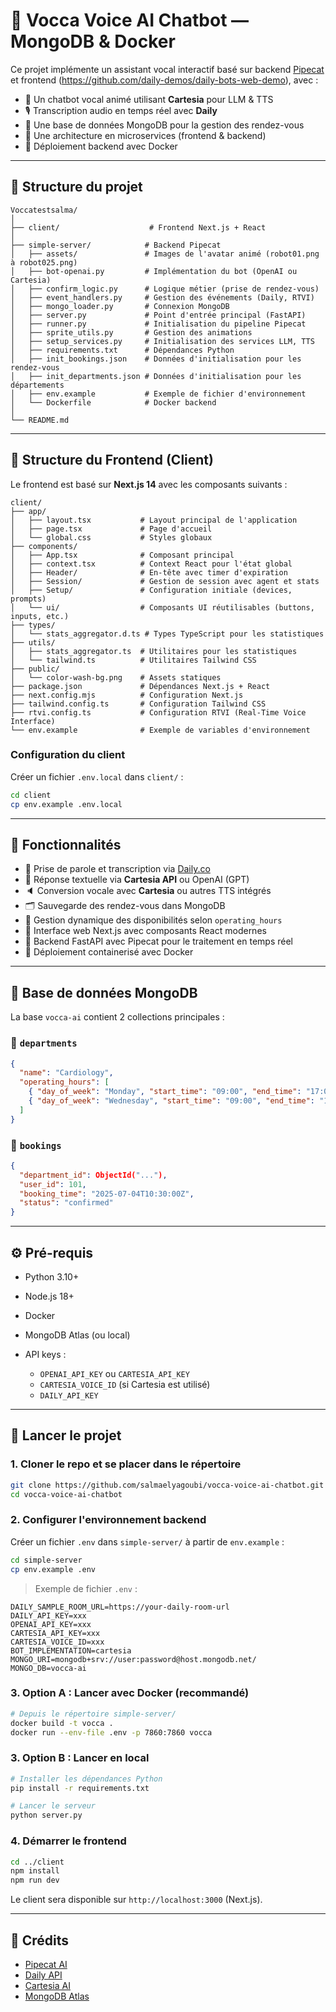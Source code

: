 # 🤖 Vocca Voice AI Chatbot — MongoDB & Docker

Ce projet implémente un assistant vocal interactif basé sur backend [Pipecat](https://github.com/pipecat-ai/pipecat/exemples/simple-chatbot) et frontend (https://github.com/daily-demos/daily-bots-web-demo), avec :

* 🤖 Un chatbot vocal animé utilisant **Cartesia** pour LLM & TTS
* 🎙️ Transcription audio en temps réel avec **Daily**
* 🧠 Une base de données MongoDB pour la gestion des rendez-vous
* 🧱 Une architecture en microservices (frontend & backend)
* 🚀 Déploiement backend avec Docker

---

## 📁 Structure du projet

```
Voccatestsalma/
│
├── client/                    # Frontend Next.js + React
│
├── simple-server/            # Backend Pipecat
│   ├── assets/               # Images de l'avatar animé (robot01.png à robot025.png)
│   ├── bot-openai.py         # Implémentation du bot (OpenAI ou Cartesia)
│   ├── confirm_logic.py      # Logique métier (prise de rendez-vous)
│   ├── event_handlers.py     # Gestion des événements (Daily, RTVI)
│   ├── mongo_loader.py       # Connexion MongoDB
│   ├── server.py             # Point d'entrée principal (FastAPI)
│   ├── runner.py             # Initialisation du pipeline Pipecat
│   ├── sprite_utils.py       # Gestion des animations
│   ├── setup_services.py     # Initialisation des services LLM, TTS
│   ├── requirements.txt      # Dépendances Python
│   ├── init_bookings.json    # Données d'initialisation pour les rendez-vous
│   ├── init_departments.json # Données d'initialisation pour les départements
│   ├── env.example           # Exemple de fichier d'environnement
│   └── Dockerfile            # Docker backend
│
└── README.md
```

---

## 🎨 Structure du Frontend (Client)

Le frontend est basé sur **Next.js 14** avec les composants suivants :

```
client/
├── app/
│   ├── layout.tsx           # Layout principal de l'application
│   ├── page.tsx             # Page d'accueil
│   └── global.css           # Styles globaux
├── components/
│   ├── App.tsx              # Composant principal
│   ├── context.tsx          # Context React pour l'état global
│   ├── Header/              # En-tête avec timer d'expiration
│   ├── Session/             # Gestion de session avec agent et stats
│   ├── Setup/               # Configuration initiale (devices, prompts)
│   └── ui/                  # Composants UI réutilisables (buttons, inputs, etc.)
├── types/
│   └── stats_aggregator.d.ts # Types TypeScript pour les statistiques
├── utils/
│   ├── stats_aggregator.ts  # Utilitaires pour les statistiques
│   └── tailwind.ts          # Utilitaires Tailwind CSS
├── public/
│   └── color-wash-bg.png    # Assets statiques
├── package.json             # Dépendances Next.js + React
├── next.config.mjs          # Configuration Next.js
├── tailwind.config.ts       # Configuration Tailwind CSS
├── rtvi.config.ts           # Configuration RTVI (Real-Time Voice Interface)
└── env.example              # Exemple de variables d'environnement
```

### Configuration du client

Créer un fichier `.env.local` dans `client/` :

```bash
cd client
cp env.example .env.local
```

---

## 🧪 Fonctionnalités

* 🎤 Prise de parole et transcription via [Daily.co](https://www.daily.co/)
* 💬 Réponse textuelle via **Cartesia API** ou OpenAI (GPT)
* 🔈 Conversion vocale avec **Cartesia** ou autres TTS intégrés
* 🗂️ Sauvegarde des rendez-vous dans MongoDB
* 📆 Gestion dynamique des disponibilités selon `operating_hours`
* 🎨 Interface web Next.js avec composants React modernes
* 🚀 Backend FastAPI avec Pipecat pour le traitement en temps réel
* 🐳 Déploiement containerisé avec Docker

---

## 🧬 Base de données MongoDB

La base `vocca-ai` contient 2 collections principales :

### 🏥 `departments`

```json
{
  "name": "Cardiology",
  "operating_hours": [
    { "day_of_week": "Monday", "start_time": "09:00", "end_time": "17:00" },
    { "day_of_week": "Wednesday", "start_time": "09:00", "end_time": "17:00" }
  ]
}
```

### 📅 `bookings`

```json
{
  "department_id": ObjectId("..."),
  "user_id": 101,
  "booking_time": "2025-07-04T10:30:00Z",
  "status": "confirmed"
}
```

---

## ⚙️ Pré-requis

* Python 3.10+
* Node.js 18+
* Docker
* MongoDB Atlas (ou local)
* API keys :

  * `OPENAI_API_KEY` ou `CARTESIA_API_KEY`
  * `CARTESIA_VOICE_ID` (si Cartesia est utilisé)
  * `DAILY_API_KEY`

---

## 🚀 Lancer le projet

### 1. Cloner le repo et se placer dans le répertoire

```bash
git clone https://github.com/salmaelyagoubi/vocca-voice-ai-chatbot.git
cd vocca-voice-ai-chatbot
```

### 2. Configurer l'environnement backend

Créer un fichier `.env` dans `simple-server/` à partir de `env.example` :

```bash
cd simple-server
cp env.example .env
```

> Exemple de fichier `.env` :

```
DAILY_SAMPLE_ROOM_URL=https://your-daily-room-url
DAILY_API_KEY=xxx
OPENAI_API_KEY=xxx
CARTESIA_API_KEY=xxx
CARTESIA_VOICE_ID=xxx
BOT_IMPLEMENTATION=cartesia
MONGO_URI=mongodb+srv://user:password@host.mongodb.net/
MONGO_DB=vocca-ai
```

### 3. Option A : Lancer avec Docker (recommandé)

```bash
# Depuis le répertoire simple-server/
docker build -t vocca .
docker run --env-file .env -p 7860:7860 vocca
```

### 3. Option B : Lancer en local

```bash
# Installer les dépendances Python
pip install -r requirements.txt

# Lancer le serveur
python server.py
```

### 4. Démarrer le frontend

```bash
cd ../client
npm install
npm run dev
```

Le client sera disponible sur `http://localhost:3000` (Next.js).

---

## 🧠 Crédits

* [Pipecat AI](https://github.com/pipecat-ai/pipecat)
* [Daily API](https://docs.daily.co/)
* [Cartesia AI](https://cartesia.ai)
* [MongoDB Atlas](https://www.mongodb.com/cloud/atlas)
